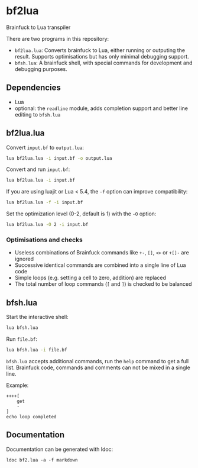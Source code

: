 # bf2lua
Brainfuck to Lua transpiler

There are two programs in this repository:
- `bf2lua.lua`: Converts brainfuck to Lua, either running or outputing the result. Supports optimisations but has only minimal debugging support.
- `bfsh.lua`: A brainfuck shell, with special commands for development and debugging purposes.

## Dependencies
- Lua
- optional: the `readline` module, adds completion support and better line editing to `bfsh.lua`

## bf2lua.lua
Convert ``input.bf`` to ``output.lua``:
```sh
lua bf2lua.lua -i input.bf -o output.lua
```

Convert and run ``input.bf``:
```sh
lua bf2lua.lua -i input.bf
```

If you are using luajit or Lua < 5.4, the ``-f`` option can improve compatibility:
```sh
lua bf2lua.lua -f -i input.bf
```

Set the optimization level (0-2, default is 1) with the ``-O`` option:
```sh
lua bf2lua.lua -O 2 -i input.bf
```

### Optimisations and checks
- Useless combinations of Brainfuck commands like ``+-``, ``[]``, ``<>`` or ``+[]-`` are ignored
- Successive identical commands are combined into a single line of Lua code
- Simple loops (e.g. setting a cell to zero, addition) are replaced
- The total number of loop commands (``[`` and ``]``) is checked to be balanced

## bfsh.lua
Start the interactive shell:
```sh
lua bfsh.lua
```

Run `file.bf`:
```sh
lua bfsh.lua -i file.bf
```

`bfsh.lua` accepts additional commands, run the `help` command to get a full list. Brainfuck code, commands and comments can not be mixed in a single line. 

Example:
```
++++[
    get
    -
]
echo loop completed
```

## Documentation
Documentation can be generated with ldoc:
```
ldoc bf2.lua -a -f markdown
```
